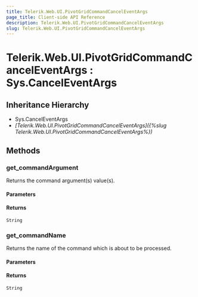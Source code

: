 ```yaml
---
title: Telerik.Web.UI.PivotGridCommandCancelEventArgs
page_title: Client-side API Reference
description: Telerik.Web.UI.PivotGridCommandCancelEventArgs
slug: Telerik.Web.UI.PivotGridCommandCancelEventArgs
---
```


# Telerik.Web.UI.PivotGridCommandCancelEventArgs : Sys.CancelEventArgs 

## Inheritance Hierarchy

* Sys.CancelEventArgs
* *[Telerik.Web.UI.PivotGridCommandCancelEventArgs]({%slug Telerik.Web.UI.PivotGridCommandCancelEventArgs%})*

## Methods

### get_commandArgument

Returns the command argument(s) value(s).

#### Parameters

#### Returns

`String` 

### get_commandName

Returns the name of the command which is about to be processed.

#### Parameters

#### Returns

`String` 